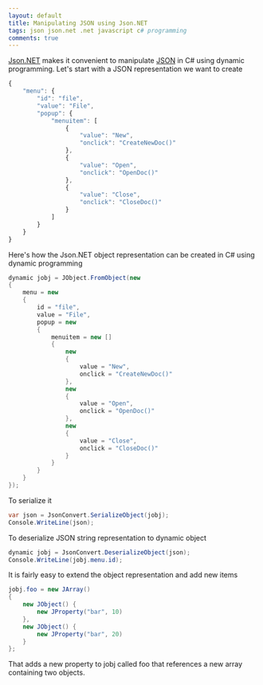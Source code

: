 ```yaml
---
layout: default
title: Manipulating JSON using Json.NET
tags: json json.net .net javascript c# programming
comments: true
---
```


[Json.NET](https://github.com/JamesNK/Newtonsoft.Json) makes it convenient to manipulate [JSON](https://tools.ietf.org/html/rfc7159) in C# using dynamic programming. Let's start with a JSON representation we want to create

```javascript
{
    "menu": {
        "id": "file",
        "value": "File",
        "popup": {
            "menuitem": [
                {
                    "value": "New",
                    "onclick": "CreateNewDoc()"
                },
                {
                    "value": "Open",
                    "onclick": "OpenDoc()"
                },
                {
                    "value": "Close",
                    "onclick": "CloseDoc()"
                }
            ]
        }
    }
}
```

Here's how the Json.NET object representation can be created in C# using dynamic programming

```c#
dynamic jobj = JObject.FromObject(new 
{
    menu = new
    {
        id = "file",
        value = "File",
        popup = new
        {
            menuitem = new []
            {
                new
                {
                    value = "New",
                    onclick = "CreateNewDoc()"
                },
                new
                {
                    value = "Open",
                    onclick = "OpenDoc()"
                },
                new
                {
                    value = "Close",
                    onclick = "CloseDoc()"
                }
            }
        }
    }
});
```

To serialize it

```c#
var json = JsonConvert.SerializeObject(jobj);
Console.WriteLine(json);
```

To deserialize JSON string representation to dynamic object

```c#
dynamic jobj = JsonConvert.DeserializeObject(json);
Console.WriteLine(jobj.menu.id);
```

It is fairly easy to extend the object representation and add new items

```c#
jobj.foo = new JArray()
{
    new JObject() {
        new JProperty("bar", 10)
    },
    new JObject() {
        new JProperty("bar", 20)
    }
};
```

That adds a new property to jobj called foo that references a new array containing two objects.
